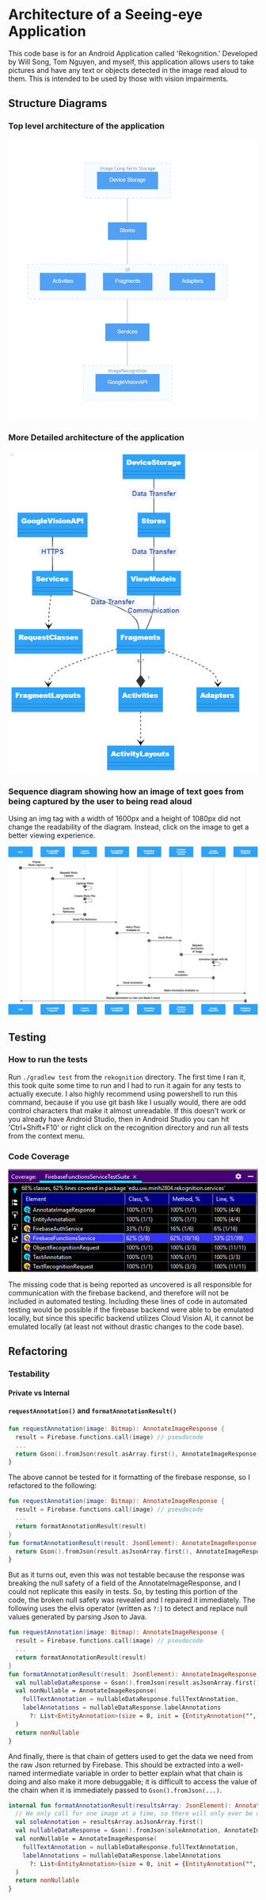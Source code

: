 # Architecture of a Seeing-eye Application

This code base is for an Android Application called 'Rekognition.' Developed by Will Song, Tom Nguyen, and myself, this application allows users to take pictures and have any text or objects detected in the image read aloud to them. This is intended to be used by those with vision impairments.

## Structure Diagrams

### Top level architecture of the application

![architecture diagram](/imgs/Top_Level_Architecture.png)

### More Detailed architecture of the application

![architecture diagram](/imgs/Detailed_Architecture.png)

### Sequence diagram showing how an image of text goes from being captured by the user to being read aloud

Using an img tag with a width of 1600px and a height of 1080px did not change the readability of the diagram. Instead, click on the image to get a better viewing experience.
<!-- <img src="https://user-images.githubusercontent.com/62970170/150383233-6d5f1bfc-9510-489e-bfdf-7942a73f9eaf.png" width="1600" height="1080"> -->
![architecture diagram](/imgs/Image_Capture_Sequence.png)

## Testing

### How to run the tests

Run `./gradlew test` from the `rekognition` directory. The first time I ran it, this took quite some time to run and I had to run it again for any tests to actually execute.
I also highly recommend using powershell to run this command, because if you use git bash like I usually would, there are odd control characters that make it almost unreadable.
If this doesn't work or you already have Android Studio, then in Android Studio you can hit 'Ctrl+Shift+F10' or right click on the recognition directory and run all tests from the context menu.

### Code Coverage

![Code Coverage Report](/imgs/Testing_Coverage.png)

The missing code that is being reported as uncovered is all responsible for communication with the firebase backend, and therefore will not be included in automated testing.
Including these lines of code in automated testing would be possible if the firebase backend were able to be emulated locally, but since this specific backend utilizes Cloud Vision AI, it cannot be emulated locally (at least not without drastic changes to the code base).

## Refactoring

### Testability

#### Private vs Internal

#### `requestAnnotation()` and `formatAnnotationResult()`

``` Kotlin
fun requestAnnotation(image: Bitmap): AnnotateImageResponse {
  result = Firebase.functions.call(image) // pseudocode
  ...
  return Gson().fromJson(result.asArray.first(), AnnotateImageResponse::class.java)
}
```

The above cannot be tested for it formatting of the firebase response, so I refactored to the following:

``` Kotlin
fun requestAnnotation(image: Bitmap): AnnotateImageResponse {
  result = Firebase.functions.call(image) // pseudocode
  ...
  return formatAnnotationResult(result)
}
fun formatAnnotationResult(result: JsonElement): AnnotateImageResponse {
  return Gson().fromJson(result.asJsonArray.first(), AnnotateImageResponse::class.java)
}
```

But as it turns out, even this was not testable because the response was breaking the null safety of a field of the AnnotateImageResponse, and I could not replicate this easily in tests. So, by testing this portion of the code, the broken null safety was revealed and I repaired it immediately. The following uses the elvis operator (written as `?:`) to detect and replace null values generated by parsing Json to Java.

``` Kotlin
fun requestAnnotation(image: Bitmap): AnnotateImageResponse {
  result = Firebase.functions.call(image) // pseudocode
  ...
  return formatAnnotationResult(result)
}
fun formatAnnotationResult(result: JsonElement): AnnotateImageResponse {
  val nullableDataResponse = Gson().fromJson(result.asJsonArray.first(), AnnotateImageResponse::class.java)
  val nonNullable = AnnotateImageResponse(
    fullTextAnnotation = nullableDataResponse.fullTextAnnotation,
    labelAnnotations = nullableDataResponse.labelAnnotations
      ?: List<EntityAnnotation>(size = 0, init = {EntityAnnotation("", 0.0)})
  )
  return nonNullable
}
```

And finally, there is that chain of getters used to get the data we need from the raw Json returned by Firebase. This should be extracted into a well-named intermediate variable in order to better explain what that chain is doing and also make it more debuggable; it is difficult to access the value of the chain when it is immediately passed to `Gson().fromJson(...)`.

``` Kotlin
internal fun formatAnnotationResult(resultsArray: JsonElement): AnnotateImageResponse {
  // We only call for one image at a time, so there will only ever be one result in the array
  val soleAnnotation = resultsArray.asJsonArray.first()
  val nullableDataResponse = Gson().fromJson(soleAnnotation, AnnotateImageResponse::class.java)
  val nonNullable = AnnotateImageResponse(
    fullTextAnnotation = nullableDataResponse.fullTextAnnotation,
    labelAnnotations = nullableDataResponse.labelAnnotations
      ?: List<EntityAnnotation>(size = 0, init = {EntityAnnotation("", 0.0)})
  )
  return nonNullable
}
```
